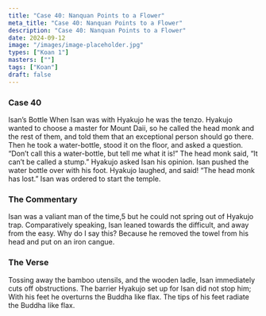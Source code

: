 ```yaml
---
title: "Case 40: Nanquan Points to a Flower"
meta_title: "Case 40: Nanquan Points to a Flower"
description: "Case 40: Nanquan Points to a Flower"
date: 2024-09-12
image: "/images/image-placeholder.jpg"
types: ["Koan 1"]
masters: [""]
tags: ["Koan"]
draft: false
---
```



### Case 40

Isan’s Bottle
When Isan was with Hyakujo he was the tenzo. Hyakujo wanted to choose a master for Mount Daii, so he called the head monk and the rest of them, and told them that an exceptional person should go there. Then he took a water-bottle, stood it on the floor, and asked a question. “Don’t call this a water-bottle, but tell me what it is!” The head monk said, “It can’t be called a stump.” Hyakujo asked Isan his opinion. Isan pushed the water bottle over with his foot. Hyakujo laughed, and said! “The head monk has lost.” Isan was ordered to start the temple.

### The Commentary
Isan was a valiant man of the time,5 but he could not spring out of Hyakujo trap. Comparatively speaking, Isan leaned towards the difficult, and away from the easy. Why do I say this? Because he removed the towel from his head and put on an iron cangue.

### The Verse
Tossing away the bamboo utensils, and the wooden ladle, Isan immediately cuts off obstructions.
The barrier Hyakujo set up for Isan did not stop him; With his feet he overturns the Buddha like flax.
The tips of his feet radiate the Buddha like flax.
